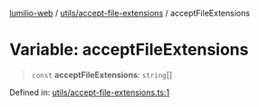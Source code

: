 [lumilio-web](../../../modules.md) / [utils/accept-file-extensions](../index.md) / acceptFileExtensions

# Variable: acceptFileExtensions

> `const` **acceptFileExtensions**: `string`[]

Defined in: [utils/accept-file-extensions.ts:1](https://github.com/EdwinZhanCN/Lumilio-Photos/blob/729730fd5cb8fff79935f1e81b8a78010586bf64/web/src/utils/accept-file-extensions.ts#L1)
